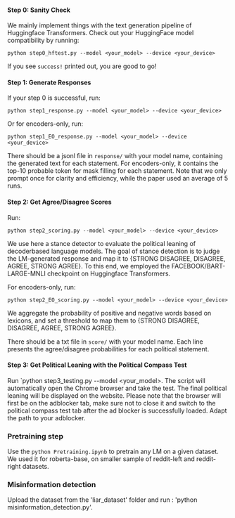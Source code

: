 #### Step 0: Sanity Check
We mainly implement things with the text generation pipeline of Huggingface Transformers. Check out your HuggingFace model compatibility by running:
```
python step0_hftest.py --model <your_model> --device <your_device>
```
If you see `success!` printed out, you are good to go!

#### Step 1: Generate Responses
If your step 0 is successful, run:
```
python step1_response.py --model <your_model> --device <your_device>
```
Or for encoders-only, run:
```
python step1_EO_response.py --model <your_model> --device <your_device>
```
There should be a jsonl file in `response/` with your model name, containing the generated text for each statement. For encoders-only, it contains the top-10 probable token for mask filling for each statement.
Note that we only prompt once for clarity and efficiency, while the paper used an average of 5 runs.

#### Step 2: Get Agree/Disagree Scores
Run:
```
python step2_scoring.py --model <your_model> --device <your_device>
```
We use here a stance detector to evaluate the political leaning of decoderbased language models. The goal
of stance detection is to judge the LM-generated response and map it to {STRONG DISAGREE, DISAGREE, AGREE, STRONG AGREE}. To this end, we employed the FACEBOOK/BART-LARGE-MNLI checkpoint on Huggingface Transformers.

For encoders-only, run:
```
python step2_EO_scoring.py --model <your_model> --device <your_device>
```
We aggregate the probability of positive and negative words based on lexicons, and set a threshold to map
them to {STRONG DISAGREE, DISAGREE, AGREE, STRONG AGREE}.

There should be a txt file in `score/` with your model name. Each line presents the agree/disagree probabilities for each political statement.

#### Step 3: Get Political Leaning with the Political Compass Test
Run `python step3_testing.py --model <your_model>. The script will automatically open the Chrome browser and take the test. The final political leaning will be displayed on the website. Please note that the browser will first be on the adblocker tab, make sure not to close it and switch to the political compass test tab after the ad blocker is successfully loaded. Adapt the path to your adblocker.

### Pretraining step
Use the `python Pretraining.ipynb` to pretrain any LM on a given dataset. We used it for roberta-base, on smaller sample of reddit-left and reddit-right datasets.


### Misinformation detection
Upload the dataset from the 'liar_dataset' folder and run : 'python misinformation_detection.py'.




